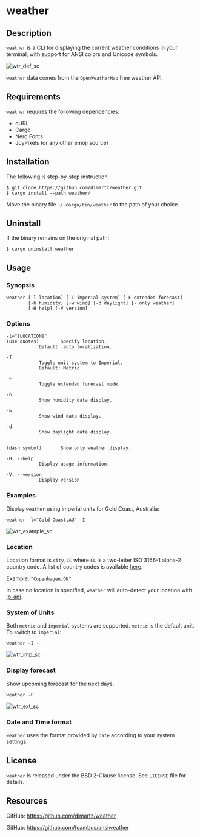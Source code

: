 # weather


## Description

`weather` is a CLI for displaying the current weather conditions in your terminal,
with support for ANSI colors and Unicode symbols.

![wtr_def_sc](https://user-images.githubusercontent.com/98893034/196249825-87993f29-8220-4eb2-a51b-074141c1ddff.png)

`weather` data comes from the `OpenWeatherMap` free weather API.


## Requirements

`weather` requires the following dependencies:

- cURL
- Cargo
- Nerd Fonts
- JoyPixels (or any other emoji source)


## Installation

The following is step-by-step instruction.

```
$ git clone https://github.com/dimartz/weather.git
$ cargo install --path weather/
```
Move the binary file `~/.cargo/bin/weather` to the path of your choice.


## Uninstall

If the binary remains on the original path:
```
$ cargo uninstall weather
```


## Usage

### Synopsis

	weather [-l location] [-I imperial system] [-F extended forecast]
	        [-h humidity] [-w wind] [-d daylight] [- only weather]
	        [-H help] [-V version]

### Options

	-l="[LOCATION]"
	(use quotes)		Specify location.
				Default: auto localization.
	
	-I
				Toggle unit system to Imperial.
				Default: Metric.
	
	-F
				Toggle extended forecast mode.
	
	-h
				Show humidity data display.
	
	-w
				Show wind data display.
		
	-d
				Show daylight data display.
		
	-
	(dash symbol)		Show only weather display.
	
	-H, --help
				Display usage information.
		
	-V, --version
				Display version

### Examples

Display `weather` using imperial units for Gold Coast, Australia:

	weather -l="Gold Coast,AU" -I

![wtr_example_sc](https://user-images.githubusercontent.com/98893034/196249896-298d8d6d-f0e8-4afc-88b5-b22da54d4dc4.png)

### Location

Location format is `city,CC` where `CC` is a two-letter ISO 3166-1 alpha-2 country code.
A list of country codes is available [here][1].

Example: `"Copenhagen,DK"`

In case no location is specified, `weather` will auto-detect your location with [ip-api][2].

### System of Units

Both `metric` and `imperial` systems are supported.
`metric` is the default unit. To switch to `imperial`:

	weather -I -

![wtr_imp_sc](https://user-images.githubusercontent.com/98893034/196249927-f854719d-9de2-4e6a-a61a-166967caafc0.png)

### Display forecast

Show upcoming forecast for the next days.

	weather -F

![wtr_ext_sc](https://user-images.githubusercontent.com/98893034/196249996-b3c7df2a-fe80-48ba-a9b5-a00bc254fbc8.png)

### Date and Time format

`weather` uses the format provided by `date` according to your system settings.


## License

`weather` is released under the BSD 2-Clause license. See `LICENSE` file for details.


## Resources

GitHub: https://github.com/dimartz/weather

GitHub: https://github.com/fcambus/ansiweather

[1]: https://www.statdns.com/cctlds/
[2]: https://ip-api.com/
